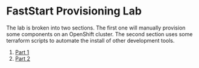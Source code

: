 # FastStart Provisioning Lab

The lab is broken into two sections. The first one will manually provision some components on an OpenShift cluster. The second
section uses some terraform scripts to automate the install of other development tools.

1. [Part 1](./01-manual-deploy.md)
2. [Part 2](./02-terraform.md)